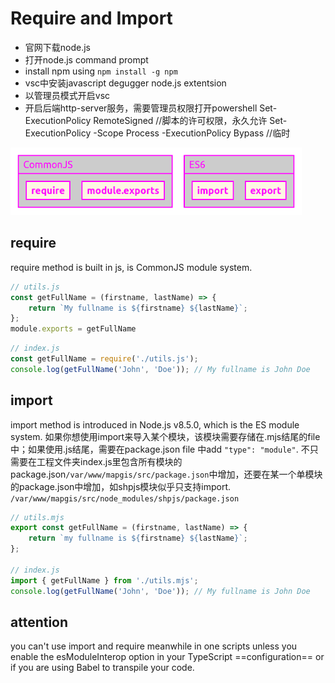 # Require and Import
+ 官网下载node.js
+ 打开node.js command prompt
+ install npm using `npm install -g npm`
+ vsc中安装javascript degugger node.js extentsion
+ 以管理员模式开启vsc
+ 开启后端http-server服务，需要管理员权限打开powershell
Set-ExecutionPolicy RemoteSigned //脚本的许可权限，永久允许
Set-ExecutionPolicy -Scope Process -ExecutionPolicy Bypass //临时














![alt text](../image/image-1.png)
## require
require method is built in js, is  CommonJS module system.
```javascript
// utils.js
const getFullName = (firstname, lastName) => {
    return `My fullname is ${firstname} ${lastName}`;
};
module.exports = getFullName
```
```javascript
// index.js
const getFullName = require('./utils.js');
console.log(getFullName('John', 'Doe')); // My fullname is John Doe
```

## import
import method is introduced in Node.js v8.5.0, which is the ES module system.
如果你想使用import来导入某个模块，该模块需要存储在.mjs结尾的file中；如果使用.js结尾，需要在package.json file 中add `"type": "module"`.
不只需要在工程文件夹index.js里包含所有模块的package.json`/var/www/mapgis/src/package.json`中增加，还要在某一个单模块的package.json中增加，如shpjs模块似乎只支持import.
`/var/www/mapgis/src/node_modules/shpjs/package.json`

```javascript
// utils.mjs
export const getFullName = (firstname, lastName) => {
    return `my fullname is ${firstname} ${lastName}`;
};

// index.js
import { getFullName } from './utils.mjs';
console.log(getFullName('John', 'Doe')); // My fullname is John Doe
```
## attention
you can't use import and require meanwhile in one scripts unless you enable the esModuleInterop option in your TypeScript ==configuration== or if you are using Babel to transpile your code.
